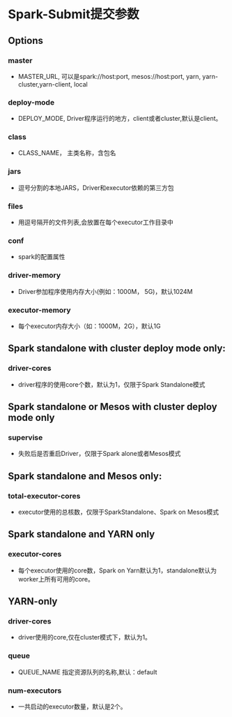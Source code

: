 # Spark-Submit提交参数

## Options

### master

* MASTER_URL, 可以是spark://host:port, mesos://host:port, yarn,  yarn-cluster,yarn-client, local

### deploy-mode

* DEPLOY_MODE, Driver程序运行的地方，client或者cluster,默认是client。

### class

* CLASS_NAME， 主类名称，含包名

### jars

* 逗号分割的本地JARS，Driver和executor依赖的第三方包

### files

* 用逗号隔开的文件列表,会放置在每个executor工作目录中

### conf

* spark的配置属性

### driver-memory

* Driver参加程序使用内存大小(例如：1000M， 5G)，默认1024M

### executor-memory

* 每个executor内存大小（如：1000M，2G），默认1G

## Spark standalone with cluster deploy mode only:

### driver-cores

* driver程序的使用core个数，默认为1，仅限于Spark Standalone模式

## Spark standalone or Mesos with cluster deploy mode only

### supervise

* 失败后是否重启Driver，仅限于Spark  alone或者Mesos模式

## Spark standalone and Mesos only:

### total-executor-cores

* executor使用的总核数，仅限于SparkStandalone、Spark on Mesos模式

## Spark standalone and YARN only

### executor-cores

* 每个executor使用的core数，Spark on Yarn默认为1，standalone默认为worker上所有可用的core。

## YARN-only

### driver-cores

* driver使用的core,仅在cluster模式下，默认为1。

### queue 

* QUEUE_NAME  指定资源队列的名称,默认：default

### num-executors

* 一共启动的executor数量，默认是2个。
